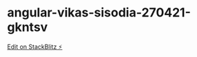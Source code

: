 # angular-vikas-sisodia-270421-gkntsv

[Edit on StackBlitz ⚡️](https://stackblitz.com/edit/angular-vikas-sisodia-270421-gkntsv)